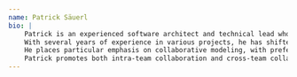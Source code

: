 ```yaml
---
name: Patrick Säuerl
bio: |
    Patrick is an experienced software architect and technical lead who has supported numerous teams and developers on their journey.
    With several years of experience in various projects, he has shifted his focus to technical leadership, team collaboration, and Domain-Driven Design (DDD).
    He places particular emphasis on collaborative modeling, with preferred methods including Specification by Example, User Story Mapping, Event Storming, and Event Modeling.
    Patrick promotes both intra-team collaboration and cross-team collaboration in scaled environments.
---
```

